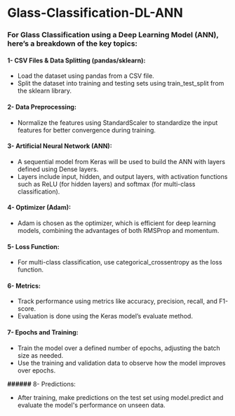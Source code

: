 # Glass-Classification-DL-ANN
### For Glass Classification using a Deep Learning Model (ANN), here’s a breakdown of the key topics:

#### 1- CSV Files & Data Splitting (pandas/sklearn):
- Load the dataset using pandas from a CSV file.
- Split the dataset into training and testing sets using train_test_split from the sklearn library.

#### 2- Data Preprocessing:
- Normalize the features using StandardScaler to standardize the input features for better convergence during training.

#### 3- Artificial Neural Network (ANN):
- A sequential model from Keras will be used to build the ANN with layers defined using Dense layers.
- Layers include input, hidden, and output layers, with activation functions such as ReLU (for hidden layers) and softmax (for multi-class classification).

#### 4- Optimizer (Adam):
- Adam is chosen as the optimizer, which is efficient for deep learning models, combining the advantages of both RMSProp and momentum.

#### 5- Loss Function:
- For multi-class classification, use categorical_crossentropy as the loss function.
#### 6- Metrics:
- Track performance using metrics like accuracy, precision, recall, and F1-score.
- Evaluation is done using the Keras model’s evaluate method.

#### 7- Epochs and Training:
- Train the model over a defined number of epochs, adjusting the batch size as needed.
- Use the training and validation data to observe how the model improves over epochs.

**######** 8- Predictions:
- After training, make predictions on the test set using model.predict and evaluate the model's performance on unseen data.

